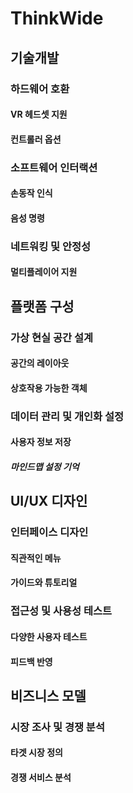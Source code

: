 # ThinkWide
## 기술개발
### 하드웨어 호환
#### VR 헤드셋 지원
#### 컨트롤러 옵션
### 소프트웨어 인터랙션
#### 손동작 인식
#### 음성 명령
### 네트워킹 및 안정성
#### 멀티플레이어 지원
## 플랫폼 구성
### 가상 현실 공간 설계
#### 공간의 레이아웃
#### 상호작용 가능한 객체
### 데이터 관리 및 개인화 설정
#### 사용자 정보 저장
##### 마인드맵 설정 기억
## UI/UX 디자인
### 인터페이스 디자인
#### 직관적인 메뉴
#### 가이드와 튜토리얼
### 접근성 및 사용성 테스트
#### 다양한 사용자 테스트
#### 피드백 반영
## 비즈니스 모델
### 시장 조사 및 경쟁 분석
#### 타겟 시장 정의
#### 경쟁 서비스 분석

